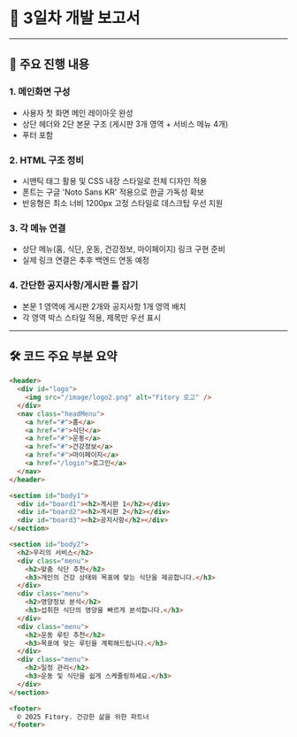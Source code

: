
# 📝 3일차 개발 보고서

---

## 📌 주요 진행 내용

### 1. 메인화면 구성
- 사용자 첫 화면 메인 레이아웃 완성
- 상단 헤더와 2단 본문 구조 (게시판 3개 영역 + 서비스 메뉴 4개)
- 푸터 포함

### 2. HTML 구조 정비
- 시맨틱 태그 활용 및 CSS 내장 스타일로 전체 디자인 적용
- 폰트는 구글 'Noto Sans KR' 적용으로 한글 가독성 확보
- 반응형은 최소 너비 1200px 고정 스타일로 데스크탑 우선 지원

### 3. 각 메뉴 연결
- 상단 메뉴(홈, 식단, 운동, 건강정보, 마이페이지) 링크 구현 준비
- 실제 링크 연결은 추후 백엔드 연동 예정

### 4. 간단한 공지사항/게시판 틀 잡기
- 본문 1 영역에 게시판 2개와 공지사항 1개 영역 배치
- 각 영역 박스 스타일 적용, 제목만 우선 표시

---

## 🛠 코드 주요 부분 요약

```html
<header>
  <div id="logo">
    <img src="/image/logo2.png" alt="Fitory 로고" />
  </div>
  <nav class="headMenu">
    <a href="#">홈</a>
    <a href="#">식단</a>
    <a href="#">운동</a>
    <a href="#">건강정보</a>
    <a href="#">마이페이지</a>
    <a href="/login">로그인</a>
  </nav>
</header>

<section id="body1">
  <div id="board1"><h2>게시판 1</h2></div>
  <div id="board2"><h2>게시판 2</h2></div>
  <div id="board3"><h2>공지사항</h2></div>
</section>

<section id="body2">
  <h2>우리의 서비스</h2>
  <div class="menu">
    <h2>맞춤 식단 추천</h2>
    <h3>개인의 건강 상태와 목표에 맞는 식단을 제공합니다.</h3>
  </div>
  <div class="menu">
    <h2>영양정보 분석</h2>
    <h3>섭취한 식단의 영양을 빠르게 분석합니다.</h3>
  </div>
  <div class="menu">
    <h2>운동 루틴 추천</h2>
    <h3>목표에 맞는 루틴을 계획해드립니다.</h3>
  </div>
  <div class="menu">
    <h2>일정 관리</h2>
    <h3>운동 및 식단을 쉽게 스케줄링하세요.</h3>
  </div>
</section>

<footer>
  © 2025 Fitory. 건강한 삶을 위한 파트너
</footer>
```
